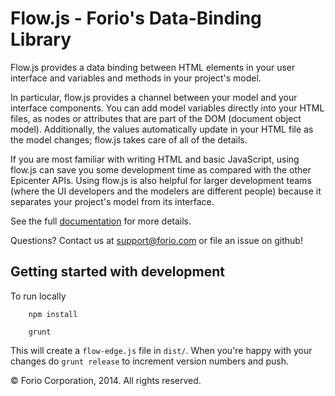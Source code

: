 # Flow.js - Forio's Data-Binding Library

Flow.js provides a data binding between HTML elements in your user interface and variables and methods in your project's model.

In particular, flow.js provides a channel between your model and your interface components. You can add model variables directly into your HTML files, as nodes or attributes that are part of the DOM (document object model). Additionally, the values automatically update in your HTML file as the model changes; flow.js takes care of all of the details.

If you are most familiar with writing HTML and basic JavaScript, using flow.js can save you some development time as compared with the other Epicenter APIs. Using flow.js is also helpful for larger development teams (where the UI developers and the modelers are different people) because it separates your project's model from its interface.

See the full [documentation](https://forio.com/epicenter/docs/public/data_binding_flow_js/) for more details.

Questions?  Contact us at support@forio.com or file an issue on github!

## Getting started with development

To run locally
```
    npm install

    grunt
```
This will create a ```flow-edge.js``` file in ```dist/```. When you're happy with your changes do ```grunt release``` to increment version numbers and push.

&copy; Forio Corporation, 2014.  All rights reserved.
